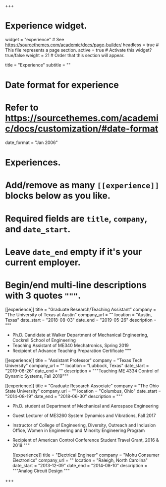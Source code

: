 +++
# Experience widget.
widget = "experience"  # See https://sourcethemes.com/academic/docs/page-builder/
headless = true  # This file represents a page section.
active = true  # Activate this widget? true/false
weight = 21  # Order that this section will appear.

title = "Experience"
subtitle = ""

# Date format for experience
#   Refer to https://sourcethemes.com/academic/docs/customization/#date-format
date_format = "Jan 2006"

# Experiences.
#   Add/remove as many `[[experience]]` blocks below as you like.
#   Required fields are `title`, `company`, and `date_start`.
#   Leave `date_end` empty if it's your current employer.
#   Begin/end multi-line descriptions with 3 quotes `"""`.
[[experience]]
  title = "Graduate Research/Teaching Assistant"
  company = "The University of Texas at Austin"
  company_url = ""
  location = "Austin, Texas"
  date_start = "2018-08-03"
  date_end = "2019-05-26"
  description = """<br>

* Ph.D. Candidate at Walker Department of Mechanical Engineering, Cockrell School of Engineering
* Teaching Assistant of ME340 Mechatronics, Spring 2019
* Recipient of Advance Teaching Preparation Certificate
"""

[[experience]]
  title = "Assistant Professor"
  company = "Texas Tech University"
  company_url = ""
  location = "Lubbock, Texas"
  date_start = "2019-08-26"
  date_end = ""
  description = """Teaching ME 4334 Control of Dynamic Systems, Fall 2019"""

  [[experience]]
    title = "Graduate Research Associate"
    company = "The Ohio State University"
    company_url = ""
    location = "Columbus, Ohio"
    date_start = "2014-08-19"
    date_end = "2018-06-30"
    description = """<br>

* Ph.D. student at Department of Mechanical and Aerospace Engineering
* Guest Lecturer of ME3260 System Dynamics and Vibrations, Fall 2017
* Instructor of College of Engineering, Diversity, Outreach and Inclusion Office, Women in Engineering and Minority Engineering Program
* Recipient of American Control Conference Student Travel Grant, 2016 & 2018
"""     

    [[experience]]
      title = "Electrical Engineer"
      company = "Mohu Consumer Electronics"
      company_url = ""
      location = "Raleigh, North Carolina"
      date_start = "2013-12-09"
      date_end = "2014-08-10"
      description = """Analog Circuit Design
      """

+++
